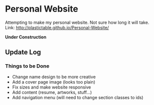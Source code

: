 # Personal Website
Attempting to make my personal website. Not sure how long it will take.
Link: http://plastictable.github.io/Personal-Website/

**Under Construction**

## Update Log
### Things to be Done
+ Change name design to be more creative
+ Add a cover page image (looks too plain)
+ Fix sizes and make website responsive
+ Add content (resume, artworks, stuff...)
+ Add navigation menu (will need to change section classes to ids)
